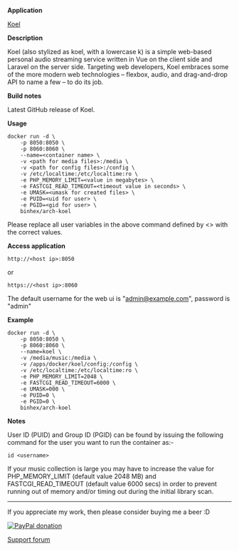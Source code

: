 **Application**

[Koel](https://github.com/phanan/koel)

**Description**

Koel (also stylized as koel, with a lowercase k) is a simple web-based personal audio streaming service written in Vue on the client side and Laravel on the server side. Targeting web developers, Koel embraces some of the more modern web technologies – flexbox, audio, and drag-and-drop API to name a few – to do its job.

**Build notes**

Latest GitHub release of Koel.

**Usage**
```
docker run -d \
    -p 8050:8050 \
    -p 8060:8060 \
    --name=<container name> \
    -v <path for media files>:/media \
    -v <path for config files>:/config \
    -v /etc/localtime:/etc/localtime:ro \
    -e PHP_MEMORY_LIMIT=<value in megabytes> \
    -e FASTCGI_READ_TIMEOUT=<timeout value in seconds> \
    -e UMASK=<umask for created files> \
    -e PUID=<uid for user> \
    -e PGID=<gid for user> \
    binhex/arch-koel
```

Please replace all user variables in the above command defined by <> with the correct values.

**Access application**

`http://<host ip>:8050`

or

`https://<host ip>:8060`

The default username for the web ui is "admin@example.com", password is "admin"

**Example**
```
docker run -d \
    -p 8050:8050 \
    -p 8060:8060 \
    --name=koel \
    -v /media/music:/media \
    -v /apps/docker/koel/config:/config \
    -v /etc/localtime:/etc/localtime:ro \
    -e PHP_MEMORY_LIMIT=2048 \
    -e FASTCGI_READ_TIMEOUT=6000 \
    -e UMASK=000 \
    -e PUID=0 \
    -e PGID=0 \
    binhex/arch-koel
```

**Notes**

User ID (PUID) and Group ID (PGID) can be found by issuing the following command for the user you want to run the container as:-

```
id <username>
```

If your music collection is large you may have to increase the value for PHP_MEMORY_LIMIT (default value 2048 MB) and FASTCGI_READ_TIMEOUT (default value 6000 secs) in order to prevent running out of memory and/or timing out during the initial library scan.
___
If you appreciate my work, then please consider buying me a beer  :D

[![PayPal donation](https://www.paypal.com/en_US/i/btn/btn_donate_SM.gif)](https://www.paypal.com/cgi-bin/webscr?cmd=_s-xclick&hosted_button_id=MM5E27UX6AUU4)

[Support forum](http://lime-technology.com/forum/index.php?topic=52350.0)